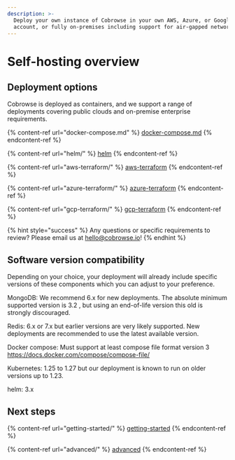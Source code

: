 ```yaml
---
description: >-
  Deploy your own instance of Cobrowse in your own AWS, Azure, or Google Cloud
  account, or fully on-premises including support for air-gapped networks.
---
```


# Self-hosting overview

## Deployment options

Cobrowse is deployed as containers, and we support a range of deployments covering public clouds and on-premise enterprise requirements.

{% content-ref url="docker-compose.md" %}
[docker-compose.md](docker-compose.md)
{% endcontent-ref %}

{% content-ref url="helm/" %}
[helm](helm/)
{% endcontent-ref %}

{% content-ref url="aws-terraform/" %}
[aws-terraform](aws-terraform/)
{% endcontent-ref %}

{% content-ref url="azure-terraform/" %}
[azure-terraform](azure-terraform/)
{% endcontent-ref %}

{% content-ref url="gcp-terraform/" %}
[gcp-terraform](gcp-terraform/)
{% endcontent-ref %}

{% hint style="success" %}
Any questions or specific requirements to review? Please email us at [hello@cobrowse.io](mailto:hello@cobrowse.io)!
{% endhint %}

## Software version compatibility

Depending on your choice, your deployment will already include specific versions of these components which you can adjust to your preference.

MongoDB: We recommend 6.x for new deployments. The absolute minimum supported version is 3.2 , but using an end-of-life version this old is strongly discouraged.

Redis: 6.x or 7.x but earlier versions are very likely supported. New deployments are recommended to use the latest available version.

Docker compose: Must support at least compose file format version 3 https://docs.docker.com/compose/compose-file/

Kubernetes: 1.25 to 1.27 but our deployment is known to run on older versions up to 1.23.

helm: 3.x

## Next steps

{% content-ref url="getting-started/" %}
[getting-started](getting-started/)
{% endcontent-ref %}

{% content-ref url="advanced/" %}
[advanced](advanced/)
{% endcontent-ref %}
